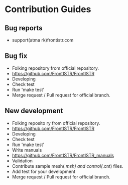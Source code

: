 # Contribution Guides
## Bug reports 
- support(atma rk)frontistr.com

## Bug fix
-   Folking repository from official repository.
 - https://github.com/FrontISTR/FrontISTR
- Developing
- Check test
 - Run 'make test'
- Merge request / Pull request for official branch.

## New development
- Folking reposito ry from official repository.
 - https://github.com/FrontISTR/FrontISTR
- Developing
- Check test
 - Run 'make test'
- Write manuals
 - https://github.com/FrontISTR/FrontISTR_manuals
- Validation
 - Contribute sample mesh(*.msh) and control(*.cnt) files.
- Add test for your development
- Merge request / Pull request for official branch.

